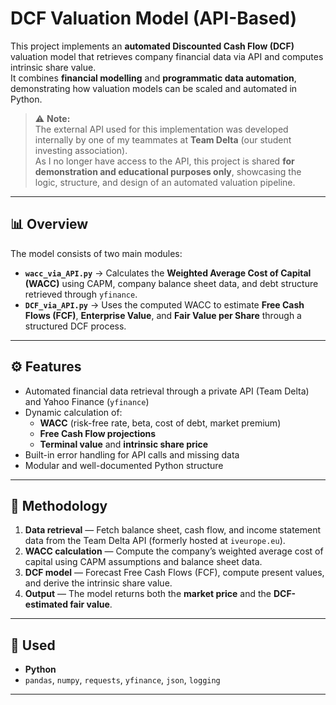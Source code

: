# DCF Valuation Model (API-Based)

This project implements an **automated Discounted Cash Flow (DCF)** valuation model that retrieves company financial data via API and computes intrinsic share value.  
It combines **financial modelling** and **programmatic data automation**, demonstrating how valuation models can be scaled and automated in Python.

> ⚠️ **Note:**  
> The external API used for this implementation was developed internally by one of my teammates at **Team Delta** (our student investing association).  
> As I no longer have access to the API, this project is shared **for demonstration and educational purposes only**, showcasing the logic, structure, and design of an automated valuation pipeline.

---

## 📊 Overview
The model consists of two main modules:

- **`wacc_via_API.py`** → Calculates the **Weighted Average Cost of Capital (WACC)** using CAPM, company balance sheet data, and debt structure retrieved through `yfinance`.  
- **`DCF_via_API.py`** → Uses the computed WACC to estimate **Free Cash Flows (FCF)**, **Enterprise Value**, and **Fair Value per Share** through a structured DCF process.

---

## ⚙️ Features
- Automated financial data retrieval through a private API (Team Delta) and Yahoo Finance (`yfinance`)
- Dynamic calculation of:
  - **WACC** (risk-free rate, beta, cost of debt, market premium)
  - **Free Cash Flow projections**
  - **Terminal value** and **intrinsic share price**
- Built-in error handling for API calls and missing data
- Modular and well-documented Python structure

---

## 🧠 Methodology
1. **Data retrieval** — Fetch balance sheet, cash flow, and income statement data from the Team Delta API (formerly hosted at `iveurope.eu`).  
2. **WACC calculation** — Compute the company’s weighted average cost of capital using CAPM assumptions and balance sheet data.  
3. **DCF model** — Forecast Free Cash Flows (FCF), compute present values, and derive the intrinsic share value.  
4. **Output** — The model returns both the **market price** and the **DCF-estimated fair value**.

---

## 🧰 Used
- **Python**
- `pandas`, `numpy`, `requests`, `yfinance`, `json`, `logging`

---


